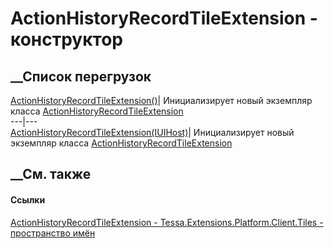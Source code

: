 # ActionHistoryRecordTileExtension - конструктор
##  __Список перегрузок
[ActionHistoryRecordTileExtension()](M_Tessa_Extensions_Platform_Client_Tiles_ActionHistoryRecordTileExtension__ctor.htm)|
Инициализирует новый экземпляр класса
[ActionHistoryRecordTileExtension](T_Tessa_Extensions_Platform_Client_Tiles_ActionHistoryRecordTileExtension.htm)  
---|---  
[ActionHistoryRecordTileExtension(IUIHost)](M_Tessa_Extensions_Platform_Client_Tiles_ActionHistoryRecordTileExtension__ctor_1.htm)|
Инициализирует новый экземпляр класса
[ActionHistoryRecordTileExtension](T_Tessa_Extensions_Platform_Client_Tiles_ActionHistoryRecordTileExtension.htm)  
##  __См. также
#### Ссылки
[ActionHistoryRecordTileExtension -
](T_Tessa_Extensions_Platform_Client_Tiles_ActionHistoryRecordTileExtension.htm)
[Tessa.Extensions.Platform.Client.Tiles - пространство
имён](N_Tessa_Extensions_Platform_Client_Tiles.htm)
